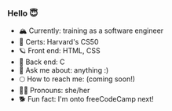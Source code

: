 ### Hello 😇

- 🏔️ Currently: training as a software engineer
- 🌾 Certs: Harvard's CS50
- 🪐 Front end: HTML, CSS
- 🔮 Back end: C
- 💬 Ask me about: anything :)
- 🌕 How to reach me: (coming soon!)
- 🧞‍♀️ Pronouns: she/her
- 🐕 Fun fact: I'm onto freeCodeCamp next!
